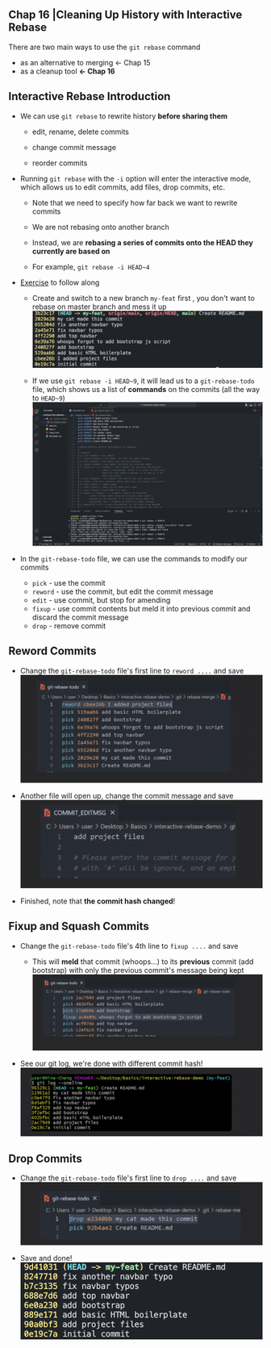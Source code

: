 ## Chap 16 |Cleaning Up History with Interactive Rebase

There are two main ways to use the `git rebase` command

- as an alternative to merging ← Chap 15
- as a cleanup tool **← Chap 16**

## Interactive Rebase Introduction

- We can use `git rebase` to rewrite history **before sharing them**

   - edit, rename, delete commits

   - change commit message

   - reorder commits

- Running `git rebase` with the `-i` option will enter the interactive mode, which allows us to edit commits, add files, drop commits, etc.

   - Note that we need to specify how far back we want to rewrite commits

   - We are not rebasing onto another branch

   - Instead, we are **rebasing a series of commits onto the HEAD they currently are based on**

   - For example, `git rebase -i HEAD~4`

- [Exercise](https://github.com/Colt/interactive-rebase-demo) to follow along

  - Create and switch to a new branch `my-feat` first , you don't want to rebase on master branch and mess it up ![zzz-rebase-1](../Assets/zzz-rebase-1.png)


  - If we use `git rebase -i HEAD~9`, it will lead us to a `git-rebase-todo` file, which shows us a list of **commands** on the commits (all the way to `HEAD~9`)![zzz-rebase-todo](../Assets/zzz-rebase-todo.png)


- In the `git-rebase-todo` file, we can use the commands to modify our commits
  - `pick` - use the commit
  - `reword` - use the commit, but edit the commit message
  - `edit` - use commit, but stop for amending
  - `fixup` - use commit contents but meld it into previous commit and discard the commit message
  - `drop` - remove commit

## Reword Commits

- Change the `git-rebase-todo` file's first line to `reword ....` and save![00-rebase-1](../Assets/00-rebase-1.png)

- Another file will open up, change the commit message and save![00-rebase-2](../Assets/00-rebase-2.png)

- Finished, note that **the commit hash changed**!

## Fixup and Squash Commits 

- Change the `git-rebase-todo` file's 4th line to `fixup ....` and save
  - This will **meld** that commit (whoops…) to its **previous** commit (add bootstrap) with only the previous commit's message being kept![00-rebase-3](../Assets/00-rebase-3.png)

- See our git log, we're done with different commit hash!![00-rebase-4](../Assets/00-rebase-4.png)

## Drop Commits

- Change the `git-rebase-todo` file's first line to `drop ....` and save![00-rebase-5](../Assets/00-rebase-5.png)

- Save and done!![00-rebase-06](../Assets/00-rebase-06.png)